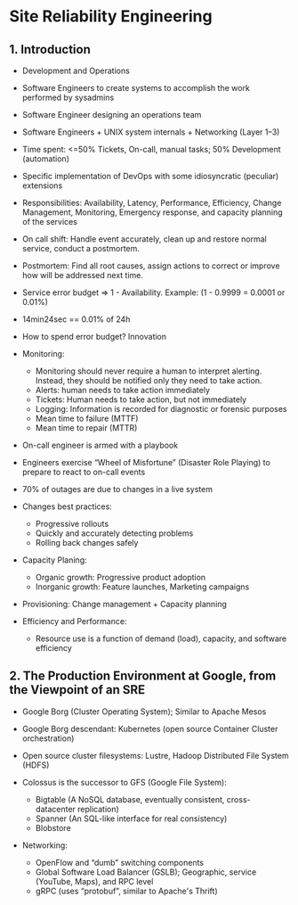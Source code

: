 # Site Reliability Engineering

## 1. Introduction

- Development and Operations
- Software Engineers to create systems to accomplish the work performed by sysadmins
- Software Engineer designing an operations team
- Software Engineers + UNIX system internals + Networking (Layer 1–3)
- Time spent: <=50% Tickets, On-call, manual tasks; 50% Development (automation)
- Specific implementation of DevOps with some idiosyncratic (peculiar) extensions
- Responsibilities: Availability, Latency, Performance, Efficiency, Change Management, Monitoring, Emergency response, and capacity planning of the services
- On call shift: Handle event accurately, clean up and restore normal service, conduct a postmortem.
- Postmortem: Find all root causes, assign actions to correct or improve how will be addressed next time.

- Service error budget => 1 - Availability. Example: (1 - 0.9999 = 0.0001 or 0.01%)
- 14min24sec == 0.01% of 24h
- How to spend error budget? Innovation

- Monitoring:
  - Monitoring should never require a human to interpret alerting. Instead, they should be notified only they need to take action.
  - Alerts: human needs to take action immediately
  - Tickets: Human needs to take action, but not immediately
  - Logging: Information is recorded for diagnostic or forensic purposes
  - Mean time to failure (MTTF)
  - Mean time to repair (MTTR)

- On-call engineer is armed with a playbook
- Engineers exercise “Wheel of Misfortune” (Disaster Role Playing) to prepare to react to on-call events
- 70% of outages are due to changes in a live system

- Changes best practices:
  - Progressive rollouts
  - Quickly and accurately detecting problems
  - Rolling back changes safely

- Capacity Planing:
  - Organic growth: Progressive product adoption
  - Inorganic growth: Feature launches, Marketing campaigns

- Provisioning: Change management + Capacity planning

- Efficiency and Performance:
  - Resource use is a function of demand (load), capacity, and software efficiency


## 2. The Production Environment at Google, from the Viewpoint of an SRE

- Google Borg (Cluster Operating System); Similar to Apache Mesos
- Google Borg descendant: Kubernetes (open source Container Cluster orchestration)
- Open source cluster filesystems: Lustre, Hadoop Distributed File System (HDFS)

- Colossus is the successor to GFS (Google File System):
  - Bigtable (A NoSQL database, eventually consistent, cross-datacenter replication)
  - Spanner (An SQL-like interface for real consistency)
  - Blobstore

- Networking:
  - OpenFlow and “dumb” switching components
  - Global Software Load Balancer (GSLB); Geographic, service (YouTube, Maps), and RPC level
  - gRPC (uses “protobuf”, similar to Apache's Thrift)
